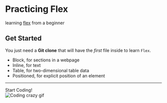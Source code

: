 # Practicing Flex
learning [flex](https://www.w3schools.com/css/css3_flexbox.asp) from a beginner
## Get Started
You just need a **Git clone** that will have the *first* file inside to learn `Flex`.
- Block, for sections in a webpage
- Inline, for text
- Table, for two-dimensional table data
- Positioned, for explicit position of an element
---
Start Coding! <br>
![Coding crazy gif](https://media.giphy.com/media/BemKqR9RDK4V2/giphy.gif)

